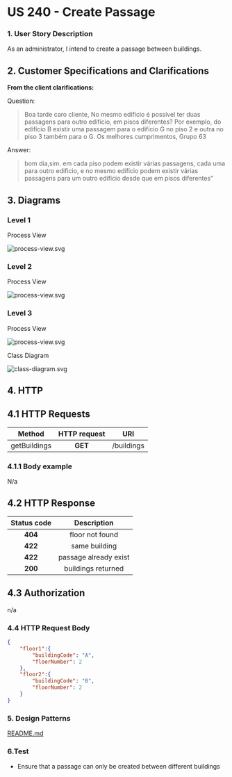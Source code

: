 # US 240 - Create Passage

### 1. User Story Description

As an administrator, I intend to create a passage between buildings.

## 2. Customer Specifications and Clarifications

**From the client clarifications:**

Question:
>   Boa tarde caro cliente,
No mesmo edifício é possível ter duas passagens para outro edifício, em pisos diferentes?
Por exemplo, do edifício B existir uma passagem para o edifício G no piso 2 e outra no piso 3 também para o G.
Os melhores cumprimentos,
Grupo 63

Answer:
> bom dia,sim. em cada piso podem existir várias passagens, cada uma para outro edificio, e no mesmo edificio podem existir várias passagens para um outro edificio desde que em pisos diferentes"


## 3. Diagrams

### Level 1

Process View

![process-view.svg](level1%2Fprocess-view.svg)

### Level 2

Process View

![process-view.svg](level2%2Fprocess-view.svg)

### Level 3

Process View

![process-view.svg](level3%2Fprocess-view.svg)

Class Diagram

![class-diagram.svg](level3%2Fclass-diagram.svg)

## 4. HTTP

## 4.1 HTTP Requests

|    Method    | HTTP request |                            URI                             |
|:------------:|:------------:|:----------------------------------------------------------:|
| getBuildings |   **GET**    |                         /buildings                         |

### 4.1.1 Body example

N/a

## 4.2 HTTP Response
| Status code |      Description      |
|:-----------:|:---------------------:|
|   **404**   |    floor not found    |
|   **422**   |     same building     |
|   **422**   | passage already exist |
|   **200**   |  buildings returned   |

## 4.3 Authorization

n/a

### 4.4 HTTP Request Body


```JSON
{
    "floor1":{
        "buildingCode": "A",
        "floorNumber": 2
    },
    "floor2":{
        "buildingCode": "B",
        "floorNumber": 2
    }
}
```


### 5. Design Patterns

[README.md](..%2Fgeneral-purpose%2FREADME.md)

### 6.Test

- Ensure that a passage can only be created between different buildings


